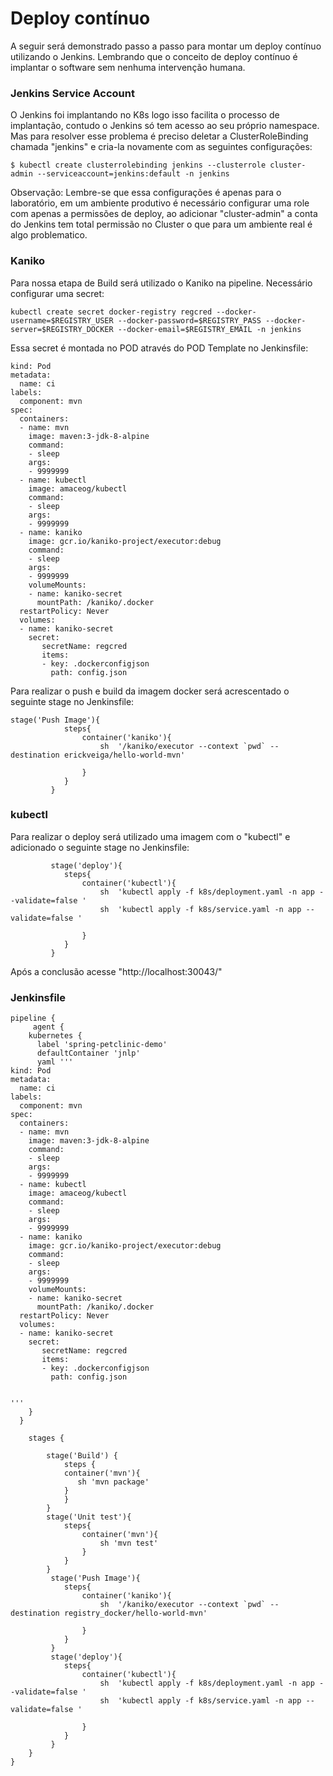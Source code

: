 # Deploy contínuo

A seguir será demonstrado passo a passo para montar um deploy contínuo utilizando o Jenkins. Lembrando que o conceito de deploy contínuo é implantar o software sem nenhuma intervenção humana.

### Jenkins Service Account

O Jenkins foi implantando no K8s logo isso facilita o processo de implantação, contudo o Jenkins só tem acesso ao seu próprio namespace. Mas para resolver esse problema é preciso deletar a ClusterRoleBinding chamada "jenkins" e cria-la novamente com as seguintes configurações:

```
$ kubectl create clusterrolebinding jenkins --clusterrole cluster-admin --serviceaccount=jenkins:default -n jenkins
```

Observação: Lembre-se que essa configurações é apenas para o laboratório, em um ambiente produtivo é necessário configurar uma role com apenas a permissões de deploy, ao adicionar "cluster-admin" a conta do Jenkins tem total permissão no Cluster o que para um ambiente real é algo problematico.

### Kaniko

Para nossa etapa de Build será utilizado o Kaniko na pipeline. Necessário configurar uma secret:

```
kubectl create secret docker-registry regcred --docker-username=$REGISTRY_USER --docker-password=$REGISTRY_PASS --docker-server=$REGISTRY_DOCKER --docker-email=$REGISTRY_EMAIL -n jenkins
```
Essa secret é montada no POD através do POD Template no Jenkinsfile:
```
kind: Pod
metadata:
  name: ci
labels:
  component: mvn
spec:
  containers:
  - name: mvn
    image: maven:3-jdk-8-alpine
    command:
    - sleep
    args:
    - 9999999
  - name: kubectl
    image: amaceog/kubectl
    command:
    - sleep
    args:
    - 9999999
  - name: kaniko
    image: gcr.io/kaniko-project/executor:debug
    command:
    - sleep
    args:
    - 9999999
    volumeMounts:
    - name: kaniko-secret
      mountPath: /kaniko/.docker
  restartPolicy: Never
  volumes:
  - name: kaniko-secret
    secret:
       secretName: regcred
       items:
       - key: .dockerconfigjson
         path: config.json
```

Para realizar o push e build da imagem docker será acrescentado o seguinte stage no Jenkinsfile:

```
stage('Push Image'){
            steps{
                container('kaniko'){
                    sh  '/kaniko/executor --context `pwd` --destination erickveiga/hello-world-mvn'
                     
                }
            }
         }
```


### kubectl

Para realizar o deploy será utilizado uma imagem com o "kubectl"  e adicionado o seguinte stage no Jenkinsfile:

```
         stage('deploy'){
            steps{
                container('kubectl'){
                    sh  'kubectl apply -f k8s/deployment.yaml -n app --validate=false '
                    sh  'kubectl apply -f k8s/service.yaml -n app --validate=false '
                     
                }
            }
         }
```

Após a conclusão acesse "http://localhost:30043/" 

### Jenkinsfile

```
pipeline { 
     agent {
    kubernetes {
      label 'spring-petclinic-demo'
      defaultContainer 'jnlp'
      yaml '''
kind: Pod
metadata:
  name: ci
labels:
  component: mvn
spec:
  containers:
  - name: mvn
    image: maven:3-jdk-8-alpine
    command:
    - sleep
    args:
    - 9999999
  - name: kubectl
    image: amaceog/kubectl
    command:
    - sleep
    args:
    - 9999999
  - name: kaniko
    image: gcr.io/kaniko-project/executor:debug
    command:
    - sleep
    args:
    - 9999999
    volumeMounts:
    - name: kaniko-secret
      mountPath: /kaniko/.docker
  restartPolicy: Never
  volumes:
  - name: kaniko-secret
    secret:
       secretName: regcred
       items:
       - key: .dockerconfigjson
         path: config.json
    

'''
    }
  }
 
    stages { 
          
        stage('Build') { 
            steps { 
            container('mvn'){
               sh 'mvn package'
            }
            }
        }
        stage('Unit test'){
            steps{
                container('mvn'){
                    sh 'mvn test'
                }
            }
        }
         stage('Push Image'){
            steps{
                container('kaniko'){
                    sh  '/kaniko/executor --context `pwd` --destination registry_docker/hello-world-mvn'
                     
                }
            }
         }
         stage('deploy'){
            steps{
                container('kubectl'){
                    sh  'kubectl apply -f k8s/deployment.yaml -n app --validate=false '
                    sh  'kubectl apply -f k8s/service.yaml -n app --validate=false '
                     
                }
            }
         }
    }
}

```


